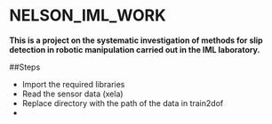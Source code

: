 # NELSON_IML_WORK

**This is a project on the systematic investigation of methods for slip detection in robotic manipulation carried out in the IML laboratory.**

##Steps
- Import the required libraries
- Read the sensor data (xela) 
 - Replace directory with the path of the data in train2dof 
- 
